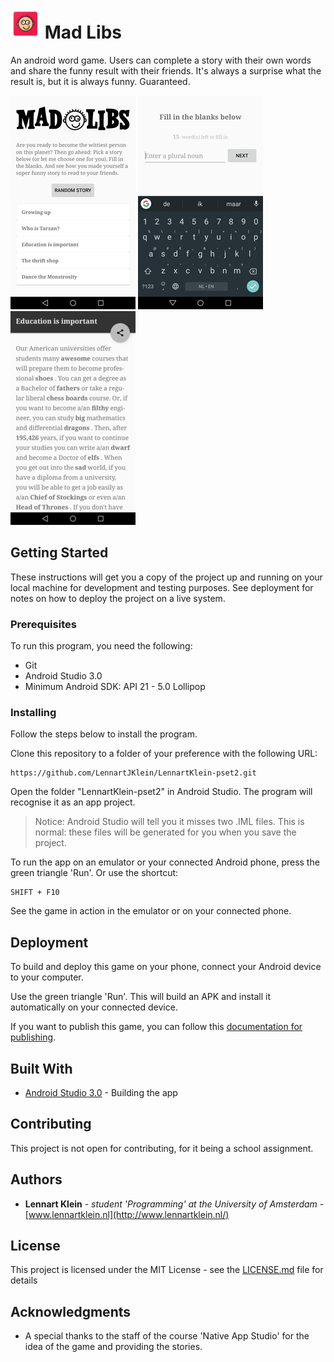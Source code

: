 # ![Mad Libs - icon](/docs/app-icon.png?raw=true "Mad Libs - icon") Mad Libs

An android word game. Users can complete a story with their own words and share the funny result with their friends.
It's always a surprise what the result is, but it is always funny. Guaranteed.

![Mad Libs - begin](/docs/screenshot-start.png?raw=true "Mad Libs - begin")
![Mad Libs - words](/docs/screenshot-words.png?raw=true "Mad Libs - words")
![Mad Libs - result](/docs/screenshot-result.png?raw=true "Mad Libs - result")

## Getting Started

These instructions will get you a copy of the project up and running on your local machine for development and testing purposes. See deployment for notes on how to deploy the project on a live system.

### Prerequisites

To run this program, you need the following:
* Git
* Android Studio 3.0
* Minimum Android SDK: API 21 - 5.0 Lollipop

### Installing

Follow the steps below to install the program.

Clone this repository to a folder of your preference with the following URL:

```
https://github.com/LennartJKlein/LennartKlein-pset2.git
```

Open the folder "LennartKlein-pset2" in Android Studio. The program will recognise it as an app project.

> Notice: Android Studio will tell you it misses two .IML files. This is normal: these files will be generated for you when you save the project.

To run the app on an emulator or your connected Android phone, press the green triangle 'Run'. Or use the shortcut:

```
SHIFT + F10
```

See the game in action in the emulator or on your connected phone.

## Deployment

To build and deploy this game on your phone, connect your Android device to your computer.

Use the green triangle 'Run'. This will build an APK and install it automatically on your connected device.

If you want to publish this game, you can follow this [documentation for publishing](https://developer.android.com/studio/publish/index.html).

## Built With

* [Android Studio 3.0](https://developer.android.com/studio/index.html) - Building the app

## Contributing

This project is not open for contributing, for it being a school assignment.

## Authors

* **Lennart Klein** - *student 'Programming' at the University of Amsterdam* - [www.lennartklein.nl](http://www.lennartklein.nl/)

## License

This project is licensed under the MIT License - see the [LICENSE.md](LICENSE.md) file for details

## Acknowledgments

* A special thanks to the staff of the course 'Native App Studio' for the idea of the game and providing the stories.